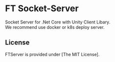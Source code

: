 # FT Socket-Server
Socket Server for .Net Core with Unity Client Libary.  
We recommend use docker or k8s deploy server.


## License ##

FTServer is provided under [The MIT License].
